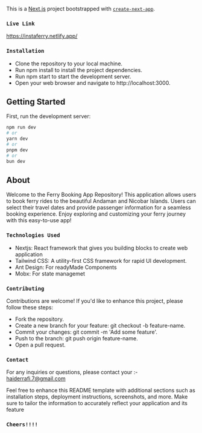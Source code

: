 This is a [Next.js](https://nextjs.org/) project bootstrapped with [`create-next-app`](https://github.com/vercel/next.js/tree/canary/packages/create-next-app).

### `Live Link`
https://instaferry.netlify.app/

### `Installation`
* Clone the repository to your local machine.
* Run npm install to install the project dependencies.
* Run npm start to start the development server.
* Open your web browser and navigate to http://localhost:3000.

## Getting Started

First, run the development server:

```bash
npm run dev
# or
yarn dev
# or
pnpm dev
# or
bun dev
```


## About 
Welcome to the Ferry Booking App Repository! This application allows users to book ferry rides to the beautiful Andaman and Nicobar Islands. Users can select their travel dates and provide passenger information for a seamless booking experience. Enjoy exploring and customizing your ferry journey with this easy-to-use app!

### `Technologies Used`
* Nextjs: React framework that gives you building blocks to create web application
* Tailwind CSS: A utility-first CSS framework for rapid UI development.
* Ant Design: For readyMade Components
* Mobx: For state managemet

### `Contributing`
Contributions are welcome! If you'd like to enhance this project, please follow these steps:

* Fork the repository.
* Create a new branch for your feature: git checkout -b feature-name.
* Commit your changes: git commit -m 'Add some feature'.
* Push to the branch: git push origin feature-name.
* Open a pull request.

### `Contact`
For any inquiries or questions, please contact your :- haiderrafi.7@gmail.com

Feel free to enhance this README template with additional sections such as installation steps, deployment instructions, screenshots, and more. Make sure to tailor the information to accurately reflect your application and its feature

### `Cheers!!!!`
